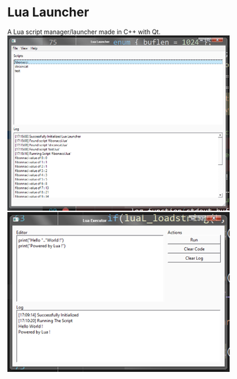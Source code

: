 # Lua Launcher
A Lua script manager/launcher made in C++ with Qt.
![](readme_resources/main.png)
![](readme_resources/executor.png)
